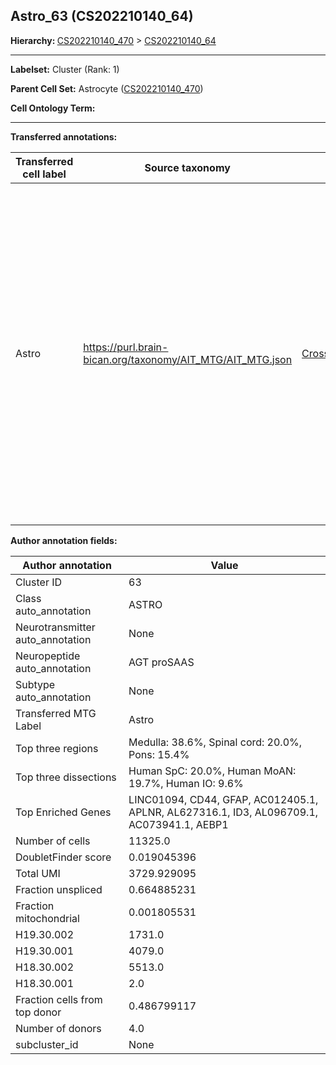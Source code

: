 ## Astro_63 (CS202210140_64)
<b>Hierarchy: </b>
[CS202210140_470](https://purl.brain-bican.org/taxonomy/CS202210140#CS202210140_470) >
[CS202210140_64](https://purl.brain-bican.org/taxonomy/CS202210140#CS202210140_64)

---


**Labelset:** Cluster (Rank: 1)

**Parent Cell Set:** Astrocyte ([CS202210140_470](https://purl.brain-bican.org/taxonomy/CS202210140#CS202210140_470))



**Cell Ontology Term:** 

[MARKER GENES.]: #


---

[TRANSFERRED ANNOTATIONS.]: #


**Transferred annotations:**

| Transferred cell label | Source taxonomy | Source node accession | Algorithm name | Comment |
|------------------------|-----------------|-----------------------|----------------|---------|
|Astro|https://purl.brain-bican.org/taxonomy/AIT_MTG/AIT_MTG.json|[CrossArea_subclass:e47396020a](https://purl.brain-bican.org/taxonomy/AIT_MTG#CrossArea_subclass_e47396020a)||We performed PCA (50 components) on our full dataset, trained a random forest classifier (scikit-learn, class_ weight=‘balanced’, max_depth=50) on the MTG labels, and then predicted labels for all cells. We labeled each cluster with the mode of its constituent cells if two conditions were met: more than 0.8 of predicted labels matched the mode, and the mean probability of these pre- dictions was greater than 0.8.|

[AUTHOR ANNOTATION FIELDS.]: #


**Author annotation fields:**

| Author annotation | Value |
|-------------------|-------|
|Cluster ID|63|
|Class auto_annotation|ASTRO|
|Neurotransmitter auto_annotation|None|
|Neuropeptide auto_annotation|AGT proSAAS|
|Subtype auto_annotation|None|
|Transferred MTG Label|Astro|
|Top three regions|Medulla: 38.6%, Spinal cord: 20.0%, Pons: 15.4%|
|Top three dissections|Human SpC: 20.0%, Human MoAN: 19.7%, Human IO: 9.6%|
|Top Enriched Genes|LINC01094, CD44, GFAP, AC012405.1, APLNR, AL627316.1, ID3, AL096709.1, AC073941.1, AEBP1|
|Number of cells|11325.0|
|DoubletFinder score|0.019045396|
|Total UMI|3729.929095|
|Fraction unspliced|0.664885231|
|Fraction mitochondrial|0.001805531|
|H19.30.002|1731.0|
|H19.30.001|4079.0|
|H18.30.002|5513.0|
|H18.30.001|2.0|
|Fraction cells from top donor|0.486799117|
|Number of donors|4.0|
|subcluster_id|None|
